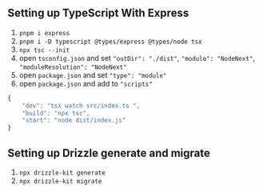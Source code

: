 ## Setting up TypeScript With Express

1. `pnpm i express`
2. `pnpm i -D typescript @types/express @types/node tsx`
3. `npx tsc --init`
4. open `tsconfig.json` and set `"outDir": "./dist"`, `"module": "NodeNext"`, `"moduleResolution": "NodeNext"`
5. open `package.json` and set `"type": "module"`
6. open `package.json` and add to `"scripts"`

```js
{
    "dev": "tsx watch src/index.ts ",
    "build": "npx tsc",
    "start": "node dist/index.js"
}
```

## Setting up Drizzle generate and migrate

1. `npx drizzle-kit generate`
2. `npx drizzle-kit migrate`
